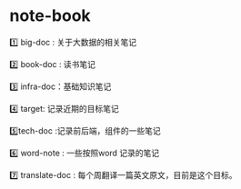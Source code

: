 # note-book

:one: big-doc  : 关于大数据的相关笔记

:two: book-doc : 读书笔记

:three: infra-doc：基础知识笔记

:four: target: 记录近期的目标笔记

:five:tech-doc :记录前后端，组件的一些笔记

:six: word-note : 一些按照word 记录的笔记

:seven: translate-doc :  每个周翻译一篇英文原文，目前是这个目标。



